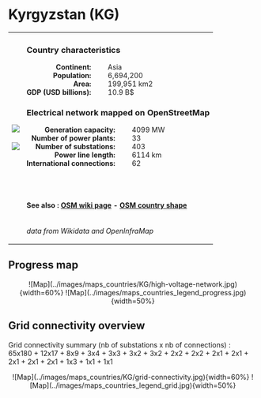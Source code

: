 # Kyrgyzstan (KG)

<table width="90%">
<tr>
<td>
<img src="http://commons.wikimedia.org/wiki/Special:FilePath/Flag%20of%20Kyrgyzstan.svg" width="250">
<br><br>
<img src="http://commons.wikimedia.org/wiki/Special:FilePath/Kyrgyzstan%20on%20the%20globe%20%28Eurasia%20centered%29.svg" width="250"></td>
<td>
<h3>Country characteristics</h3>
<div style="display: inline-block;text-align:right;margin-right:30px;font-weight: bold;">
Continent:<br>Population:<br>Area:<br>GDP (USD billions):
</div>
<div style="display: inline-block;">
Asia<br>6,694,200<br>199,951 km2<br>10.9 B$
</div>
<h3>Electrical network mapped on OpenStreetMap</h3>
<div style="display: inline-block;text-align:right;margin-right:30px;font-weight: bold;">Generation capacity:<br>
Number of power plants:<br>
Number of substations:<br>
Power line length:<br>
International connections:<br>
</div>
<div style="display: inline-block;">4099 MW<br>
33<br>
403<br>
6114 km<br>
62<br>
</div>

<br><br><h4>See also :
<a href="https://wiki.openstreetmap.org/wiki/Power_networks/Kyrgyzstan" target="_blank">OSM wiki page</a> -
<a href="https://openstreetmap.org/relation/178009" target="_blank">OSM country shape</a>
</h4>

<br><i>data from Wikidata and OpenInfraMap</i>
</td>
</tr>
</table>


## Progress map

<center>![Map](../images/maps_countries/KG/high-voltage-network.jpg){width=60%}
![Map](../images/maps_countries_legend_progress.jpg){width=50%}</center>



## Grid connectivity overview

Grid connectivity summary (nb of substations x nb of connections) :<br>65x180 + 12x17 + 8x9 + 3x4 + 3x3 + 3x2 + 3x2 + 2x2 + 2x2 + 2x1 + 2x1 + 2x1 + 2x1 + 2x1 + 1x3 + 1x1 + 1x1

<center>![Map](../images/maps_countries/KG/grid-connectivity.jpg){width=60%}
![Map](../images/maps_countries_legend_grid.jpg){width=50%}</center>


